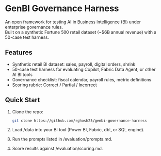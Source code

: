 # GenBI Governance Harness

An open framework for testing AI in Business Intelligence (BI) under enterprise governance rules.  
Built on a synthetic Fortune 500 retail dataset (~$6B annual revenue) with a 50-case test harness.

## Features
- Synthetic retail BI dataset: sales, payroll, digital orders, shrink
- 50-case test harness for evaluating Copilot, Fabric Data Agent, or other AI BI tools
- Governance checklist: fiscal calendar, payroll rules, metric definitions
- Scoring rubric: Correct / Partial / Incorrect

## Quick Start
1. Clone the repo:
   ```bash
   git clone https://github.com/rghosh25/genbi-governance-harness
2. Load /data into your BI tool (Power BI, Fabric, dbt, or SQL engine).

3. Run the prompts listed in /evaluation/prompts.md.

4. Score results against /evaluation/scoring.md.
